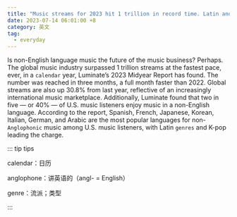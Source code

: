 ```yaml
---
title: "Music streams for 2023 hit 1 trillion in record time. Latin and K-pop artists are big reasons why"
date: 2023-07-14 06:01:00 +8
category: 英文
tag:
  - everyday
---
```


Is non-English language music the future of the music business? Perhaps. The global music industry surpassed 1 trillion streams at the fastest pace, ever, in a `calendar` year, Luminate’s 2023 Midyear Report has found. The number was reached in three months, a full month faster than 2022. Global streams are also up 30.8% from last year, reflective of an increasingly international music marketplace. Additionally, Luminate found that two in five — or 40% — of U.S. music listeners enjoy music in a non-English language. According to the report, Spanish, French, Japanese, Korean, Italian, German, and Arabic are the most popular languages for non-`Anglophonic` music among U.S. music listeners, with Latin `genres` and K-pop leading the charge.

::: tip tips

calendar：日历

anglophone：讲英语的（angl- = English）

genre：流派；类型

:::
